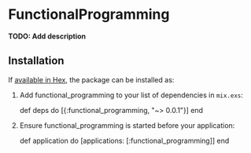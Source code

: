 # FunctionalProgramming

**TODO: Add description**

## Installation

If [available in Hex](https://hex.pm/docs/publish), the package can be installed as:

  1. Add functional_programming to your list of dependencies in `mix.exs`:

        def deps do
          [{:functional_programming, "~> 0.0.1"}]
        end

  2. Ensure functional_programming is started before your application:

        def application do
          [applications: [:functional_programming]]
        end
